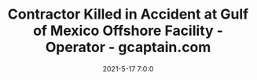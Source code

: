 ---
"title": "Contractor Killed in Accident at Gulf of Mexico Offshore Facility -Operator - gcaptain.com"
"date": "2021-5-17 7:0:0"
"feed_name": "GOOGLENEWS"
"feed_website": "https://news.google.com/search?q=drilling%2Bincident&hl=en-US&gl=US&ceid=US:en"
"feed_rss": "https://news.google.com/rss/search?q=drilling%2Bincident&hl=en-US&gl=US&ceid=US:en"
"link": "https://gcaptain.com/contractor-killed-in-accident-at-gulf-of-mexico-offshore-facility-operator/"
"file": "_posts/2021-1-1-f137a60e4d3d580cd540dbf7387e5044b58b4500.md"
"accident": "1"
"drilling": "1"
---